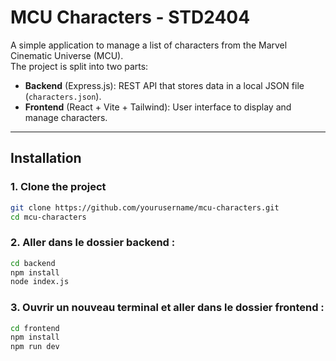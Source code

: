 # MCU Characters - STD2404

A simple application to manage a list of characters from the Marvel Cinematic Universe (MCU).  
The project is split into two parts:
- **Backend** (Express.js): REST API that stores data in a local JSON file (`characters.json`).
- **Frontend** (React + Vite + Tailwind): User interface to display and manage characters.

---

## Installation

### 1. Clone the project
```bash
git clone https://github.com/yourusername/mcu-characters.git
cd mcu-characters
```

### 2. Aller dans le dossier backend :  
```bash
cd backend
npm install
node index.js
```

### 3. Ouvrir un nouveau terminal et aller dans le dossier frontend :
```bash
cd frontend
npm install
npm run dev
```